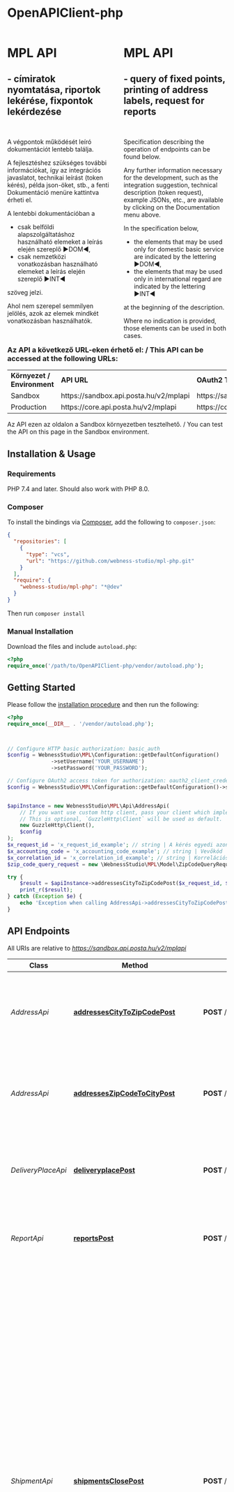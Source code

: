 # OpenAPIClient-php

<div style='width: 100%;margin: 0px auto;'>
    <div style='float: left; width:47%'>
        <h1>MPL API</h1>
        <h2> - címiratok nyomtatása, riportok lekérése, fixpontok lekérdezése </h2>
        <div>&nbsp;</div>
        <p>A végpontok működését leíró dokumentációt lentebb találja.</p>
        <p>A fejlesztéshez szükséges további információkat, így az integrációs javaslatot, technikai leírást (token kérés), példa json-öket, stb., a fenti Dokumentáció menüre kattintva érheti el.</p>
        <p>A lentebbi dokumentációban a</p>
        <ul>
            <li>csak belföldi alapszolgáltatáshoz használható elemeket a leírás elején szereplő ►DOM◄,</li>
            <li>csak nemzetközi vonatkozásban használható elemeket a leírás elején szereplő ►INT◄</li>
        </ul>
        <p>szöveg jelzi.</p>
        <p>Ahol nem szerepel semmilyen jelölés, azok az elemek mindkét vonatkozásban használhatók.</p>
    </div>
    <div style='float:right; width:47%'>
        <h1>MPL API</h1>
        <h2> - query of fixed points, printing of address labels, request for reports </h2>
        <div>&nbsp;</div>
        <p>Specification describing the operation of endpoints can be found below.</p>
        <p>Any further information necessary for the development, such as the integration suggestion, technical description (token request), example JSONs, etc., are available by clicking on the Documentation menu above.</p>
        <p>In the specification below,</p>
        <ul>
            <li>the elements that may be used only for domestic basic service are indicated by the lettering ►DOM◄,</li>
            <li>the elements that may be used only in international regard are indicated by the lettering ►INT◄</li>
        </ul>
        <p>at the beginning of the description.</p>
        <p>Where no indication is provided, those elements can be used in both cases.</p>
    </div>
</div>
<div id=\"mplapi_descriptionContainer_bottom\"></div><div style='clear: both;'>

### Az API a következő URL-eken érhető el: / This API can be accessed at the following URLs: ###
<div><table><tr><td><b>Környezet / Environment</b></td><td><b>API URL</b></td><td><b>OAuth2 Token URL</b></td></tr><tr><td>Sandbox</td><td>https://sandbox.api.posta.hu/v2/mplapi</td><td>https://sandbox.api.posta.hu/oauth2/token</td></tr><tr><td>Production</td><td>https://core.api.posta.hu/v2/mplapi</td><td>https://core.api.posta.hu/oauth2/token</td></tr></table>
Az API ezen az oldalon a Sandbox környezetben tesztelhető. / You can test the API on this page in the Sandbox environment.


## Installation & Usage

### Requirements

PHP 7.4 and later.
Should also work with PHP 8.0.

### Composer

To install the bindings via [Composer](https://getcomposer.org/), add the following to `composer.json`:

```json
{
  "repositories": [
    {
      "type": "vcs",
      "url": "https://github.com/webness-studio/mpl-php.git"
    }
  ],
  "require": {
    "webness-studio/mpl-php": "*@dev"
  }
}
```

Then run `composer install`

### Manual Installation

Download the files and include `autoload.php`:

```php
<?php
require_once('/path/to/OpenAPIClient-php/vendor/autoload.php');
```

## Getting Started

Please follow the [installation procedure](#installation--usage) and then run the following:

```php
<?php
require_once(__DIR__ . '/vendor/autoload.php');



// Configure HTTP basic authorization: basic_auth
$config = WebnessStudio\MPL\Configuration::getDefaultConfiguration()
              ->setUsername('YOUR_USERNAME')
              ->setPassword('YOUR_PASSWORD');

// Configure OAuth2 access token for authorization: oauth2_client_credentials
$config = WebnessStudio\MPL\Configuration::getDefaultConfiguration()->setAccessToken('YOUR_ACCESS_TOKEN');


$apiInstance = new WebnessStudio\MPL\Api\AddressApi(
    // If you want use custom http client, pass your client which implements `GuzzleHttp\ClientInterface`.
    // This is optional, `GuzzleHttp\Client` will be used as default.
    new GuzzleHttp\Client(),
    $config
);
$x_request_id = 'x_request_id_example'; // string | A kérés egyedi azonosítója (UUID formátumban)   /   The unique request ID (UUID format)
$x_accounting_code = 'x_accounting_code_example'; // string | Vevőkód   /   The accounting code
$x_correlation_id = 'x_correlation_id_example'; // string | Korrelációs azonosító (UUID formátumban)   /   The request correlation ID (UUID format)
$zip_code_query_request = new \WebnessStudio\MPL\Model\ZipCodeQueryRequest(); // \WebnessStudio\MPL\Model\ZipCodeQueryRequest

try {
    $result = $apiInstance->addressesCityToZipCodePost($x_request_id, $x_accounting_code, $x_correlation_id, $zip_code_query_request);
    print_r($result);
} catch (Exception $e) {
    echo 'Exception when calling AddressApi->addressesCityToZipCodePost: ', $e->getMessage(), PHP_EOL;
}

```

## API Endpoints

All URIs are relative to *https://sandbox.api.posta.hu/v2/mplapi*

Class | Method | HTTP request | Description
------------ | ------------- | ------------- | -------------
*AddressApi* | [**addressesCityToZipCodePost**](docs/Api/AddressApi.md#addressescitytozipcodepost) | **POST** /addresses/cityToZipCode | ►DOM◄ Irányítószámok lekérdezése a megadott településnévhez.   /   Query postcodes for a given settlement name.
*AddressApi* | [**addressesZipCodeToCityPost**](docs/Api/AddressApi.md#addresseszipcodetocitypost) | **POST** /addresses/zipCodeToCity | ►DOM◄ Település lekérdezése a megadott irányítószámhoz.   /   Query settlement name for a given postcode.
*DeliveryPlaceApi* | [**deliveryplacePost**](docs/Api/DeliveryPlaceApi.md#deliveryplacepost) | **POST** /deliveryplace | ►DOM◄ Fixponti kézbesítési helyek lekérdezése   /   Query pick-up delivery locations
*ReportApi* | [**reportsPost**](docs/Api/ReportApi.md#reportspost) | **POST** /reports | Felvett csomagokról készült riportok lekérése.   /   Reports on dispatched packages.
*ShipmentApi* | [**shipmentsClosePost**](docs/Api/ShipmentApi.md#shipmentsclosepost) | **POST** /shipments/close | Jegyzékzárási kérés. Egyazon beszállítással feladni kívánt csomagok halmazának zárása, továbbá a zárásról egy szállítólevél igénylése. A lezárandó szállítmányokban alkalmazott feladói adatok (megállapodás, feladói név, feladói cím, bankszámla), illetve az irány (inverz?) függvényében a válaszunk akár több objektumot is tartalmazhat.   /   Request for closing the list. Closing a set of mail items to be dispatched with the same transport, and requesting a delivery note on the closing of the list. Depending on the data (agreement, sender’s name, sender’s address, bank account) and direction (inverse?) used in the shipments to be closed, our response may contain several objects.
*ShipmentApi* | [**shipmentsGet**](docs/Api/ShipmentApi.md#shipmentsget) | **GET** /shipments | Visszaadja, hogy az adott ügyfél milyen csomagjairól mit tud opcionálisan csak a megadott időpontok között és megadott darabszámig.   /   Indicates what is known about what parcels of the given customer, optionally, only between the specified times and up to the specified number of parcels.
*ShipmentApi* | [**shipmentsLabelGet**](docs/Api/ShipmentApi.md#shipmentslabelget) | **GET** /shipments/label | Csomag(ok) címiratának lekérése.    /   Query address label of parcel(s)
*ShipmentApi* | [**shipmentsPost**](docs/Api/ShipmentApi.md#shipmentspost) | **POST** /shipments | Csomagadat(ok) beküldése.   /   Submission of parcel data.
*ShipmentApi* | [**shipmentsTrackingNumberDelete**](docs/Api/ShipmentApi.md#shipmentstrackingnumberdelete) | **DELETE** /shipments/{trackingNumber} | Ragszám szerinti tétel törlése.   /   Deletion of item by tracking number.
*ShipmentApi* | [**shipmentsTrackingNumberGet**](docs/Api/ShipmentApi.md#shipmentstrackingnumberget) | **GET** /shipments/{trackingNumber} | Ragszám szerinti feladandó tétel lekérdezése.   /   Querying of item to be sent through tracking number.
*ShipmentApi* | [**shipmentsTrackingNumberItemPost**](docs/Api/ShipmentApi.md#shipmentstrackingnumberitempost) | **POST** /shipments/{trackingNumber}/item | Új csomag(ok) felvétele meglevő nem együtt kézbesítendő szállítmányba.   /   Adding of new parcel(s) to an existing separately deliverable consignment.

## Models

- [Address](docs/Model/Address.md)
- [ApiGatewayErrorResponse](docs/Model/ApiGatewayErrorResponse.md)
- [ApiGatewayErrorResponseFault](docs/Model/ApiGatewayErrorResponseFault.md)
- [ApiGatewayErrorResponseFaultDetail](docs/Model/ApiGatewayErrorResponseFaultDetail.md)
- [CityCodeQueryRequest](docs/Model/CityCodeQueryRequest.md)
- [CityCodeQueryResult](docs/Model/CityCodeQueryResult.md)
- [Contact](docs/Model/Contact.md)
- [Custom](docs/Model/Custom.md)
- [DeliveryAddress](docs/Model/DeliveryAddress.md)
- [DeliveryPlaceRequest](docs/Model/DeliveryPlaceRequest.md)
- [DeliveryPlaceResult](docs/Model/DeliveryPlaceResult.md)
- [DeliveryPlacesQuery](docs/Model/DeliveryPlacesQuery.md)
- [DeliveryplacesQueryResult](docs/Model/DeliveryplacesQueryResult.md)
- [Document](docs/Model/Document.md)
- [ErrorDescriptor](docs/Model/ErrorDescriptor.md)
- [Invoice](docs/Model/Invoice.md)
- [Item](docs/Model/Item.md)
- [LabelQueryResult](docs/Model/LabelQueryResult.md)
- [NonUTF8Address](docs/Model/NonUTF8Address.md)
- [NonUTF8Contact](docs/Model/NonUTF8Contact.md)
- [NonUTF8Recipient](docs/Model/NonUTF8Recipient.md)
- [NonUTF8Sender](docs/Model/NonUTF8Sender.md)
- [Recipient](docs/Model/Recipient.md)
- [ReplacementLabel](docs/Model/ReplacementLabel.md)
- [ReplacementPackage](docs/Model/ReplacementPackage.md)
- [ReportsQueryRequest](docs/Model/ReportsQueryRequest.md)
- [ReportsQueryResult](docs/Model/ReportsQueryResult.md)
- [Sender](docs/Model/Sender.md)
- [Service](docs/Model/Service.md)
- [Shipment](docs/Model/Shipment.md)
- [ShipmentCloseRequest](docs/Model/ShipmentCloseRequest.md)
- [ShipmentCloseResult](docs/Model/ShipmentCloseResult.md)
- [ShipmentCreateRequest](docs/Model/ShipmentCreateRequest.md)
- [ShipmentCreateResult](docs/Model/ShipmentCreateResult.md)
- [ShipmentDeleteResult](docs/Model/ShipmentDeleteResult.md)
- [ShipmentItem](docs/Model/ShipmentItem.md)
- [ShipmentItemAddRequest](docs/Model/ShipmentItemAddRequest.md)
- [ShipmentItemAddResult](docs/Model/ShipmentItemAddResult.md)
- [ShipmentQueryResult](docs/Model/ShipmentQueryResult.md)
- [TrackingNrPrice](docs/Model/TrackingNrPrice.md)
- [TrackingSubscribeRequest](docs/Model/TrackingSubscribeRequest.md)
- [TrackingSubscribeResult](docs/Model/TrackingSubscribeResult.md)
- [UnitValue](docs/Model/UnitValue.md)
- [WarningDescriptor](docs/Model/WarningDescriptor.md)
- [ZipCodeQueryRequest](docs/Model/ZipCodeQueryRequest.md)
- [ZipCodeQueryResult](docs/Model/ZipCodeQueryResult.md)

## Authorization

Authentication schemes defined for the API:
### oauth2_client_credentials

- **Type**: `OAuth`
- **Flow**: `application`
- **Authorization URL**: ``
- **Scopes**: N/A

### basic_auth

- **Type**: HTTP basic authentication

## Tests

To run the tests, use:

```bash
composer install
vendor/bin/phpunit
```

## Author



## About this package

This PHP package is automatically generated by the [OpenAPI Generator](https://openapi-generator.tech) project:

- API version: `v2`
    - Generator version: `7.4.0`
- Build package: `org.openapitools.codegen.languages.PhpClientCodegen`
